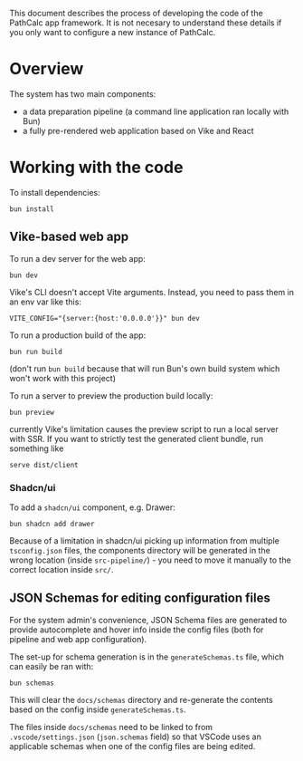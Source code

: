 This document describes the process of developing the code of the PathCalc app framework. It is not necesary to understand these details if you only want to configure a new instance of PathCalc.

# Overview

The system has two main components:

- a data preparation pipeline (a command line application ran locally with Bun)
- a fully pre-rendered web application based on Vike and React

# Working with the code

To install dependencies:

```
bun install
```

## Vike-based web app

To run a dev server for the web app:

```
bun dev
```

Vike's CLI doesn't accept Vite arguments. Instead, you need to pass them in an env var like this:

```
VITE_CONFIG="{server:{host:'0.0.0.0'}}" bun dev
```

To run a production build of the app:

```
bun run build
```

(don't run `bun build` because that will run Bun's own build system which won't work with this project)

To run a server to preview the production build locally:

```
bun preview
```

currently Vike's limitation causes the preview script to run a local server with SSR.
If you want to strictly test the generated client bundle, run something like

```
serve dist/client
```

### Shadcn/ui

To add a `shadcn/ui` component, e.g. Drawer:

```
bun shadcn add drawer
```

Because of a limitation in shadcn/ui picking up information from multiple `tsconfig.json` files, the components directory will be generated in the wrong location (inside `src-pipeline/`) - you need to move it manually to the correct location inside `src/`.

## JSON Schemas for editing configuration files

For the system admin's convenience, JSON Schema files are generated to provide autocomplete and hover info inside the config files (both for pipeline and web app configuration).

The set-up for schema generation is in the `generateSchemas.ts` file, which can easily be ran with:

```
bun schemas
```

This will clear the `docs/schemas` directory and re-generate the contents based on the config inside `generateSchemas.ts`.

The files inside `docs/schemas` need to be linked to from `.vscode/settings.json` (`json.schemas` field) so that VSCode uses an applicable schemas when one of the config files are being edited.
